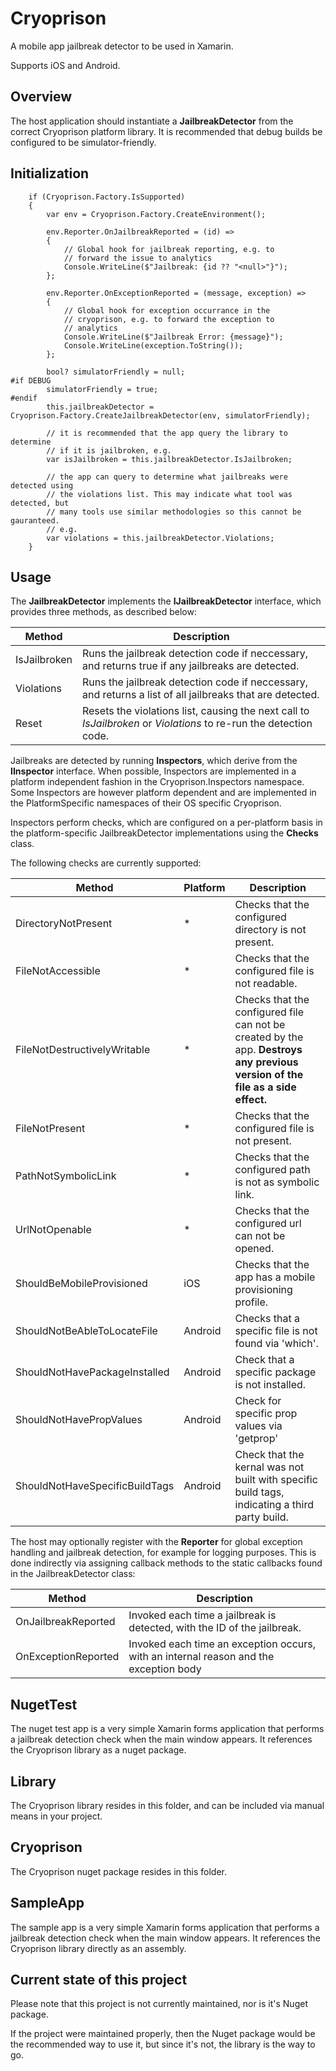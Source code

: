 # Cryoprison

A mobile app jailbreak detector to be used in Xamarin.

Supports iOS and Android.

## Overview

The host application should instantiate a **JailbreakDetector** from the correct
Cryoprison platform library.  It is recommended that debug builds be configured to
be simulator-friendly.

## Initialization

```
    if (Cryoprison.Factory.IsSupported)
    {
        var env = Cryoprison.Factory.CreateEnvironment();

        env.Reporter.OnJailbreakReported = (id) =>
        {
			// Global hook for jailbreak reporting, e.g. to
			// forward the issue to analytics
            Console.WriteLine($"Jailbreak: {id ?? "<null>"}");
        };

        env.Reporter.OnExceptionReported = (message, exception) =>
        {
			// Global hook for exception occurrance in the
			// cryoprison, e.g. to forward the exception to
			// analytics
            Console.WriteLine($"Jailbreak Error: {message}");
            Console.WriteLine(exception.ToString());
        };

		bool? simulatorFriendly = null;
#if DEBUG
		simulatorFriendly = true;
#endif
        this.jailbreakDetector = Cryoprison.Factory.CreateJailbreakDetector(env, simulatorFriendly);

		// it is recommended that the app query the library to determine
		// if it is jailbroken, e.g.
        var isJailbroken = this.jailbreakDetector.IsJailbroken;
        
		// the app can query to determine what jailbreaks were detected using
		// the violations list. This may indicate what tool was detected, but
		// many tools use similar methodologies so this cannot be gauranteed.
		// e.g.
        var violations = this.jailbreakDetector.Violations;
    }
```


## Usage

The **JailbreakDetector** implements the **IJailbreakDetector** interface, which
provides three methods, as described below:

Method | Description
------ | -----------
IsJailbroken | Runs the jailbreak detection code if neccessary, and returns true if any jailbreaks are detected.
Violations | Runs the jailbreak detection code if neccessary, and returns a list of all jailbreaks that are detected.
Reset | Resets the violations list, causing the next call to *IsJailbroken* or *Violations* to re-run the detection code.

Jailbreaks are detected by running **Inspectors**, which derive from the **IInspector**
interface.  When possible, Inspectors are implemented in a platform independent
fashion in the Cryoprison.Inspectors namespace.  Some Inspectors are however
platform dependent and are implemented in the PlatformSpecific namespaces of
their OS specific Cryoprison.

Inspectors perform checks, which are configured on a per-platform basis in the
platform-specific JailbreakDetector implementations using the **Checks** class.

The following checks are currently supported:

Method | Platform | Description
------ | -------- | -----------
DirectoryNotPresent | * | Checks that the configured directory is not present.
FileNotAccessible | * | Checks that the configured file is not readable.
FileNotDestructivelyWritable | * | Checks that the configured file can not be created by the app.  **Destroys any previous version of the file as a side effect.**
FileNotPresent | * | Checks that the configured file is not present.
PathNotSymbolicLink | * | Checks that the configured path is not as symbolic link.
UrlNotOpenable | * | Checks that the configured url can not be opened.
ShouldBeMobileProvisioned | iOS | Checks that the app has a mobile provisioning profile.
ShouldNotBeAbleToLocateFile | Android | Checks that a specific file is not found via 'which'.
ShouldNotHavePackageInstalled | Android | Check that a specific package is not installed.
ShouldNotHavePropValues | Android | Check for specific prop values via 'getprop'
ShouldNotHaveSpecificBuildTags | Android | Check that the kernal was not built with specific build tags, indicating a third party build.

The host may optionally register with the **Reporter** for global exception handling
and jailbreak detection, for example for logging purposes.  This is done
indirectly via assigning callback methods to the static callbacks found in the
JailbreakDetector class:

Method | Description
------ | -----------
OnJailbreakReported | Invoked each time a jailbreak is detected, with the ID of the jailbreak.
OnExceptionReported | Invoked each time an exception occurs, with an internal reason and the exception body

## NugetTest

The nuget test app is a very simple Xamarin forms application that performs a
jailbreak detection check when the main window appears.  It references the
Cryoprison library as a nuget package.

## Library

The Cryoprison library resides in this folder, and can be included
via manual means in your project.

## Cryoprison

The Cryoprison nuget package resides in this folder.

## SampleApp

The sample app is a very simple Xamarin forms application that performs a
jailbreak detection check when the main window appears.  It references the
Cryoprison library directly as an assembly.

## Current state of this project

Please note that this project is not currently maintained, nor is it's Nuget package.

If the project were maintained properly, then the Nuget package would be the recommended way to use it, but since it's not, the library is the way to go.

